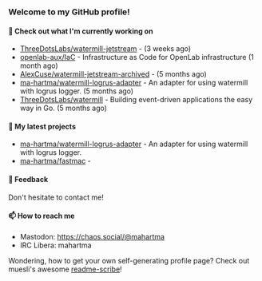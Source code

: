 ### Welcome to my GitHub profile!

#### 🔭 Check out what I'm currently working on

- [ThreeDotsLabs/watermill-jetstream](https://github.com/ThreeDotsLabs/watermill-jetstream) -  (3 weeks ago)
- [openlab-aux/IaC](https://github.com/openlab-aux/IaC) - Infrastructure as Code for OpenLab infrastructure (1 month ago)
- [AlexCuse/watermill-jetstream-archived](https://github.com/AlexCuse/watermill-jetstream-archived) -  (5 months ago)
- [ma-hartma/watermill-logrus-adapter](https://github.com/ma-hartma/watermill-logrus-adapter) - An adapter for using watermill with logrus logger. (5 months ago)
- [ThreeDotsLabs/watermill](https://github.com/ThreeDotsLabs/watermill) - Building event-driven applications the easy way in Go. (5 months ago)

#### 🌱 My latest projects

- [ma-hartma/watermill-logrus-adapter](https://github.com/ma-hartma/watermill-logrus-adapter) - An adapter for using watermill with logrus logger.
- [ma-hartma/fastmac](https://github.com/ma-hartma/fastmac) - 

#### 💬 Feedback

Don't hesitate to contact me!

#### 📫 How to reach me

- Mastodon: https://chaos.social/@mahartma
- IRC Libera: mahartma

Wondering, how to get your own self-generating profile page? 
Check out muesli's awesome [readme-scribe](https://github.com/muesli/readme-scribe)!
